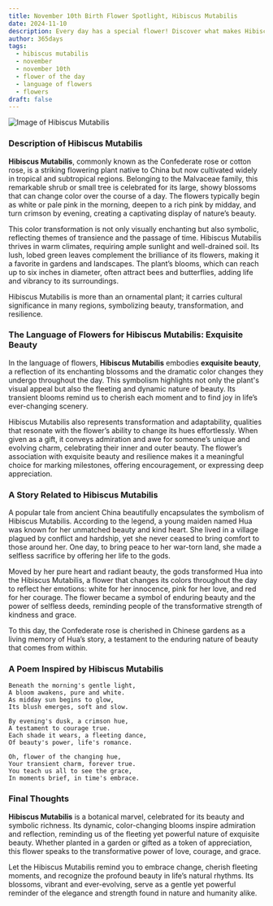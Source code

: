 ```yaml
---
title: November 10th Birth Flower Spotlight, Hibiscus Mutabilis
date: 2024-11-10
description: Every day has a special flower! Discover what makes Hibiscus Mutabilis unique as today’s birth flower and its symbolic meaning.
author: 365days
tags:
  - hibiscus mutabilis
  - november
  - november 10th
  - flower of the day
  - language of flowers
  - flowers
draft: false
---
```


![Image of Hibiscus Mutabilis](https://cdn.pixabay.com/photo/2019/08/10/14/04/hibiscus-mutabilis-4397033_1280.jpg#center)


### Description of Hibiscus Mutabilis

**Hibiscus Mutabilis**, commonly known as the Confederate rose or cotton rose, is a striking flowering plant native to China but now cultivated widely in tropical and subtropical regions. Belonging to the Malvaceae family, this remarkable shrub or small tree is celebrated for its large, showy blossoms that can change color over the course of a day. The flowers typically begin as white or pale pink in the morning, deepen to a rich pink by midday, and turn crimson by evening, creating a captivating display of nature’s beauty.

This color transformation is not only visually enchanting but also symbolic, reflecting themes of transience and the passage of time. Hibiscus Mutabilis thrives in warm climates, requiring ample sunlight and well-drained soil. Its lush, lobed green leaves complement the brilliance of its flowers, making it a favorite in gardens and landscapes. The plant’s blooms, which can reach up to six inches in diameter, often attract bees and butterflies, adding life and vibrancy to its surroundings.

Hibiscus Mutabilis is more than an ornamental plant; it carries cultural significance in many regions, symbolizing beauty, transformation, and resilience.

### The Language of Flowers for Hibiscus Mutabilis: Exquisite Beauty

In the language of flowers, **Hibiscus Mutabilis** embodies **exquisite beauty**, a reflection of its enchanting blossoms and the dramatic color changes they undergo throughout the day. This symbolism highlights not only the plant's visual appeal but also the fleeting and dynamic nature of beauty. Its transient blooms remind us to cherish each moment and to find joy in life’s ever-changing scenery.

Hibiscus Mutabilis also represents transformation and adaptability, qualities that resonate with the flower’s ability to change its hues effortlessly. When given as a gift, it conveys admiration and awe for someone’s unique and evolving charm, celebrating their inner and outer beauty. The flower’s association with exquisite beauty and resilience makes it a meaningful choice for marking milestones, offering encouragement, or expressing deep appreciation.

### A Story Related to Hibiscus Mutabilis

A popular tale from ancient China beautifully encapsulates the symbolism of Hibiscus Mutabilis. According to the legend, a young maiden named Hua was known for her unmatched beauty and kind heart. She lived in a village plagued by conflict and hardship, yet she never ceased to bring comfort to those around her. One day, to bring peace to her war-torn land, she made a selfless sacrifice by offering her life to the gods.

Moved by her pure heart and radiant beauty, the gods transformed Hua into the Hibiscus Mutabilis, a flower that changes its colors throughout the day to reflect her emotions: white for her innocence, pink for her love, and red for her courage. The flower became a symbol of enduring beauty and the power of selfless deeds, reminding people of the transformative strength of kindness and grace.

To this day, the Confederate rose is cherished in Chinese gardens as a living memory of Hua’s story, a testament to the enduring nature of beauty that comes from within.

### A Poem Inspired by Hibiscus Mutabilis

```
Beneath the morning's gentle light,  
A bloom awakens, pure and white.  
As midday sun begins to glow,  
Its blush emerges, soft and slow.  

By evening's dusk, a crimson hue,  
A testament to courage true.  
Each shade it wears, a fleeting dance,  
Of beauty's power, life's romance.  

Oh, flower of the changing hue,  
Your transient charm, forever true.  
You teach us all to see the grace,  
In moments brief, in time's embrace.  
```

### Final Thoughts

**Hibiscus Mutabilis** is a botanical marvel, celebrated for its beauty and symbolic richness. Its dynamic, color-changing blooms inspire admiration and reflection, reminding us of the fleeting yet powerful nature of exquisite beauty. Whether planted in a garden or gifted as a token of appreciation, this flower speaks to the transformative power of love, courage, and grace.

Let the Hibiscus Mutabilis remind you to embrace change, cherish fleeting moments, and recognize the profound beauty in life’s natural rhythms. Its blossoms, vibrant and ever-evolving, serve as a gentle yet powerful reminder of the elegance and strength found in nature and humanity alike.